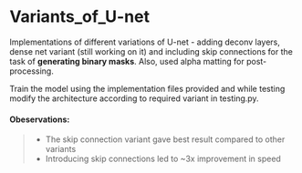 # Variants_of_U-net
Implementations of different variations of U-net - adding deconv layers, dense net variant (still working on it) and including skip connections for the task of **generating binary masks**. Also, used alpha matting for post-processing.

Train the model using the implementation files provided and while testing modify the architecture according to required variant in testing.py.

#### Obeservations:
> - The skip connection variant gave best result compared to other variants
> - Introducing skip connections led to ~3x improvement in speed 

